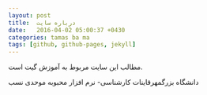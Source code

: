 ```yaml
---
layout: post
title:  درباره سایت
date:   2016-04-02 05:00:37 +0430
categories: tamas ba ma
tags: [github, github-pages, jekyll]
---
```

مطالب این سایت مربوط به آموزش گیت است.

دانشگاه بزرگمهرقاینات
کارشناسی- نرم افزار
محبوبه موحدی نسب
